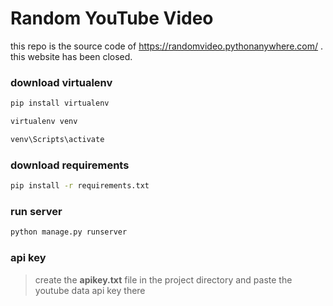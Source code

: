 # Random YouTube Video
this repo is the source code of https://randomvideo.pythonanywhere.com/ .
this website has been closed.
### download virtualenv
```bash
pip install virtualenv
```
```bash
virtualenv venv
```
```bash
venv\Scripts\activate
```
### download requirements
```bash
pip install -r requirements.txt
```
### run server
```bash
python manage.py runserver
```
### api key
> create the **apikey.txt** file in the project directory and paste the youtube data api key there